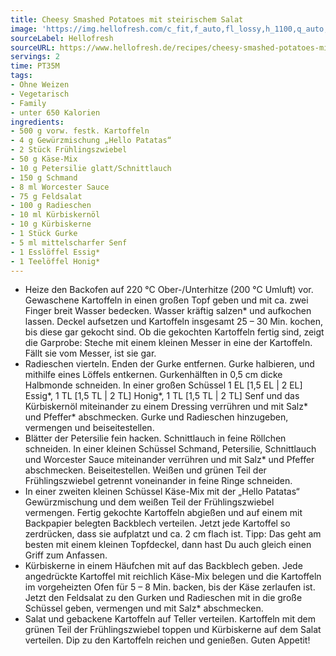 ```yaml
---
title: Cheesy Smashed Potatoes mit steirischem Salat
image: 'https://img.hellofresh.com/c_fit,f_auto,fl_lossy,h_1100,q_auto,w_2600/hellofresh_s3/image/cheesy-smashed-potatoes-mit-steirischem-salat-0f6c385c.jpg'
sourceLabel: Hellofresh
sourceURL: https://www.hellofresh.de/recipes/cheesy-smashed-potatoes-mit-steirischem-salat-624bfb6129e0d172e5423d86
servings: 2
time: PT35M
tags:
- Ohne Weizen
- Vegetarisch
- Family
- unter 650 Kalorien
ingredients:
- 500 g vorw. festk. Kartoffeln
- 4 g Gewürzmischung „Hello Patatas“
- 2 Stück Frühlingszwiebel
- 50 g Käse-Mix
- 10 g Petersilie glatt/Schnittlauch
- 150 g Schmand
- 8 ml Worcester Sauce
- 75 g Feldsalat
- 100 g Radieschen
- 10 ml Kürbiskernöl
- 10 g Kürbiskerne
- 1 Stück Gurke
- 5 ml mittelscharfer Senf
- 1 Esslöffel Essig*
- 1 Teelöffel Honig*
---
```


- Heize den Backofen auf 220 °C Ober-/Unterhitze (200 °C Umluft) vor. Gewaschene Kartoffeln in einen großen Topf geben und mit ca. zwei Finger breit Wasser bedecken. Wasser kräftig salzen\* und aufkochen lassen. Deckel aufsetzen und Kartoffeln insgesamt 25 – 30 Min. kochen, bis diese gar gekocht sind. Ob die gekochten Kartoffeln fertig sind, zeigt die Garprobe: Steche mit einem kleinen Messer in eine der Kartoffeln. Fällt sie vom Messer, ist sie gar.
- Radieschen vierteln. Enden der Gurke entfernen. Gurke halbieren, und mithilfe eines Löffels entkernen. Gurkenhälften in 0,5 cm dicke Halbmonde schneiden. In einer großen Schüssel 1 EL [1,5 EL | 2 EL] Essig\*, 1 TL [1,5 TL | 2 TL] Honig\*, 1 TL [1,5 TL | 2 TL] Senf und das Kürbiskernöl miteinander zu einem Dressing verrühren und mit Salz\* und Pfeffer\* abschmecken. Gurke und Radieschen hinzugeben, vermengen und beiseitestellen.
- Blätter der Petersilie fein hacken. Schnittlauch in feine Röllchen schneiden. In einer kleinen Schüssel Schmand, Petersilie, Schnittlauch und Worcester Sauce miteinander verrühren und mit Salz\* und Pfeffer abschmecken. Beiseitestellen. Weißen und grünen Teil der Frühlingszwiebel getrennt voneinander in feine Ringe schneiden.
- In einer zweiten kleinen Schüssel Käse-Mix mit der „Hello Patatas“ Gewürzmischung und dem weißen Teil der Frühlingszwiebel vermengen. Fertig gekochte Kartoffeln abgießen und auf einem mit Backpapier belegten Backblech verteilen. Jetzt jede Kartoffel so zerdrücken, dass sie aufplatzt und ca. 2 cm flach ist. Tipp: Das geht am besten mit einem kleinen Topfdeckel, dann hast Du auch gleich einen Griff zum Anfassen.
- Kürbiskerne in einem Häufchen mit auf das Backblech geben. Jede angedrückte Kartoffel mit reichlich Käse-Mix belegen und die Kartoffeln im vorgeheizten Ofen für 5 – 8 Min. backen, bis der Käse zerlaufen ist. Jetzt den Feldsalat zu den Gurken und Radieschen mit in die große Schüssel geben, vermengen und mit Salz\* abschmecken.
- Salat und gebackene Kartoffeln auf Teller verteilen. Kartoffeln mit dem grünen Teil der Frühlingszwiebel toppen und Kürbiskerne auf dem Salat verteilen. Dip zu den Kartoffeln reichen und genießen. Guten Appetit!
